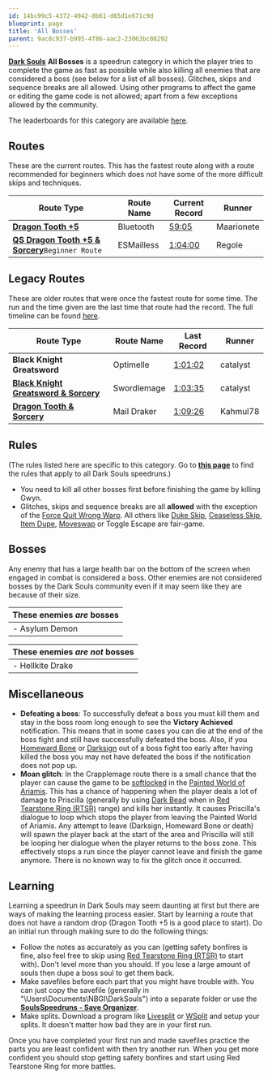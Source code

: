 ```yaml
---
id: 14bc99c5-4372-4942-8b61-d65d1e671c9d
blueprint: page
title: 'All Bosses'
parent: 9ac8c937-b995-4f86-aac2-23063bc08292
---
```

[**Dark Souls**](/darksouls)  **All Bosses** is a speedrun category in which the player tries to complete the game as fast as possible while also killing all enemies that are considered a boss (see below for a list of all bosses). Glitches, skips and sequence breaks are all allowed. Using other programs to affect the game or editing the game code is not allowed; apart from a few exceptions allowed by the community.

The leaderboards for this category are available [here](https://www.speedrun.com/darksouls/all_bosses).

## Routes

These are the current routes. This has the fastest route along with a route recommended for beginners which does not have some of the more difficult skips and techniques.

| Route Type | Route Name | Current Record | Runner |
| --- | --- | --- | --- |
| [**Dragon Tooth +5**](/darksouls/bluetooth) | Bluetooth | [59:05](youtu.be/sAQkukVs4mk) | Maarionete |
| [**QS Dragon Tooth +5 & Sorcery**](/darksouls/esmailless)`Beginner Route` | ESMailless | [1:04:00](www.youtube.com/watch?v=zD-wplsOlWE) | Regole |

## Legacy Routes

These are older routes that were once the fastest route for some time. The run and the time given are the last time that route had the record. The full timeline can be found [here](/darksouls/timelineall-bosses).

| Route Type | Route Name | Last Record | Runner |
| --- | --- | --- | --- |
| **Black Knight Greatsword** | Optimelle | [1:01:02](https://www.twitch.tv/videos/1422076191) | catalyst |
| [**Black Knight Greatsword & Sorcery**](/darksouls/swordlemage) | Swordlemage | [1:03:35](https://www.youtube.com/watch?v=TI5_Ak8_iSk) | catalyst |
| [**Dragon Tooth & Sorcery**](/darksouls/mail-draker) | Mail Draker | [1:09:26](https://www.youtube.com/watch?v=g-EArj8dXN4) | Kahmul78 |

## Rules

(The rules listed here are specific to this category. Go to [**this page**](/darksouls#rules) to find the rules that apply to all Dark Souls speedruns.)

- You need to kill all other bosses first before finishing the game by killing Gwyn.
- Glitches, skips and sequence breaks are all **allowed** with the exception of the [Force Quit Wrong Warp](/darksouls/wrong-warp). All others like [Duke Skip](/darksouls/duke-skip), [Ceaseless Skip](/darksouls/ceaseless-skip), [Item Dupe](/darksouls/item-dupe), [Moveswap](/darksouls/moveswap) or Toggle Escape are fair-game.

## Bosses

Any enemy that has a large health bar on the bottom of the screen when engaged in combat is considered a boss. Other enemies are not considered bosses by the Dark Souls community even if it may seem like they are because of their size.

| These enemies ***are*** bosses |
| --- |
| - Asylum Demon |

| These enemies ***are not*** bosses |
| --- |
| - Hellkite Drake |

## Miscellaneous

- **Defeating a boss**: To successfully defeat a boss you must kill them and stay in the boss room long enough to see the **Victory Achieved** notification. This means that in some cases you can die at the end of the boss fight and still have successfully defeated the boss. Also, if you [Homeward Bone](//darksouls.wikidot.com/homeward-bone) or [Darksign](//darksouls.wikidot.com/darksign) out of a boss fight too early after having killed the boss you may not have defeated the boss if the notification does not pop up.
- **Moan glitch**: In the Crapplemage route there is a small chance that the player can cause the game to be [softlocked](/softlock) in the [Painted World of Ariamis](//darksouls.wikidot.com/painted-world-of-ariamis). This has a chance of happening when the player deals a lot of damage to Priscilla (generally by using [Dark Bead](//darksouls.wikidot.com/dark-bead) when in [Red Tearstone Ring (RTSR)](//darksouls.wikidot.com/red-tearstone-ring) range) and kills her instantly. It causes Priscilla's dialogue to loop which stops the player from leaving the Painted World of Ariamis. Any attempt to leave (Darksign, Homeward Bone or death) will spawn the player back at the start of the area and Priscilla will still be looping her dialogue when the player returns to the boss zone. This effectively stops a run since the player cannot leave and finish the game anymore. There is no known way to fix the glitch once it occurred.

## Learning

Learning a speedrun in Dark Souls may seem daunting at first but there are ways of making the learning process easier. Start by learning a route that does not have a random drop (Dragon Tooth +5 is a good place to start). Do an initial run through making sure to do the following things:

- Follow the notes as accurately as you can (getting safety bonfires is fine, also feel free to skip using [Red Tearstone Ring (RTSR)](//darksouls.wikidot.com/red-tearstone-ring) to start with). Don't level more than you should. If you lose a large amount of souls then dupe a boss soul to get them back.
- Make savefiles before each part that you might have trouble with. You can just copy the savefile (generally in "\Users<YourName>\Documents\NBGI\DarkSouls<Username>") into a separate folder or use the [**SoulsSpeedruns - Save Organizer**](https://github.com/Kahmul/SoulsSpeedruns-Save-Organizer).
- Make splits. Download a program like [Livesplit](//livesplit.org/) or [WSplit](//www.mediafire.com/download/x6e6g8d0m5daa3q/WSplit+1.5.2.zip) and setup your splits. It doesn't matter how bad they are in your first run.

Once you have completed your first run and made savefiles practice the parts you are least confident with then try another run. When you get more confident you should stop getting safety bonfires and start using Red Tearstone Ring for more battles.
